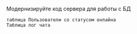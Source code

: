 Модернизируйте код сервера для работы с БД

    таблица Пользователи со статусом онлайна
    Таблица лог чата
